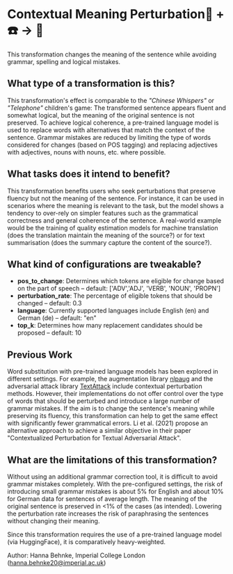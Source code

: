 # Contextual Meaning Perturbation🦎  + ☎️️ → 🐍
This transformation changes the meaning of the sentence while avoiding grammar, spelling and logical mistakes.


## What type of a transformation is this?
This transformation's effect is comparable to the <i>"Chinese Whispers"</i> or <i>"Telephone"</i> children's game: The transformed sentence
appears fluent and somewhat logical, but the meaning of the original sentence is not preserved.
To achieve logical coherence, a pre-trained language model is used to replace words with alternatives that match the context of the sentence.
Grammar mistakes are reduced by limiting the type of words considered for changes (based on POS tagging) and replacing adjectives with adjectives,
nouns with nouns, etc. where possible.


## What tasks does it intend to benefit?
This transformation benefits users who seek perturbations that preserve fluency but not the meaning of the sentence.
For instance, it can be used in scenarios where the meaning is relevant to the task, but the model shows a tendency
to over-rely on simpler features such as the grammatical correctness and general coherence of the sentence.
A real-world example would be the training of quality estimation models for machine translation
(does the translation maintain the meaning of the source?) or for text summarisation (does the summary capture the content of the source?).



## What kind of configurations are tweakable?
- <b>pos_to_change</b>: Determines which tokens are eligible for change based on the part of speech – default: ['ADV','ADJ', 'VERB', 'NOUN', 'PROPN']
- <b>perturbation_rate</b>: The percentage of eligible tokens that should be changed – default: 0.3
- <b>language</b>: Currently supported languages include English (en) and German (de) – default: "en"
- <b>top_k</b>: Determines how many replacement candidates should be proposed – default: 10


## Previous Work
Word substitution with pre-trained language models has been explored in different settings. For example, the augmentation
library [nlpaug](https://github.com/makcedward/nlpaug "nlpaug") and the adversarial attack library
[TextAttack](https://github.com/QData/TextAttack "TextAttack") include contextual perturbation methods.
However, their implementations do not offer control over the type of words that should be perturbed and introduce
a large number of grammar mistakes. If the aim is to change the sentence's meaning while preserving its fluency,
this transformation can help to get the same effect with significantly fewer grammatical errors. Li et al. (2021) propose an alternative approach to achieve a similar objective in their paper
"Contextualized Perturbation for Textual Adversarial Attack".


## What are the limitations of this transformation?
Without using an additional grammar correction tool, it is difficult to avoid grammar mistakes completely.
With the pre-configured settings, the risk of introducing small grammar mistakes
is about 5% for English and about 10% for German data for sentences of average length. The meaning of the original sentence is preserved in <1% of the cases (as intended).
Lowering the perturbation rate increases the risk of paraphrasing the sentences without changing their meaning.

Since this transformation requires the use of a pre-trained language model (via HuggingFace), it is comparatively heavy-weighted.

Author:
Hanna Behnke, Imperial College London
(hanna.behnke20@imperial.ac.uk)